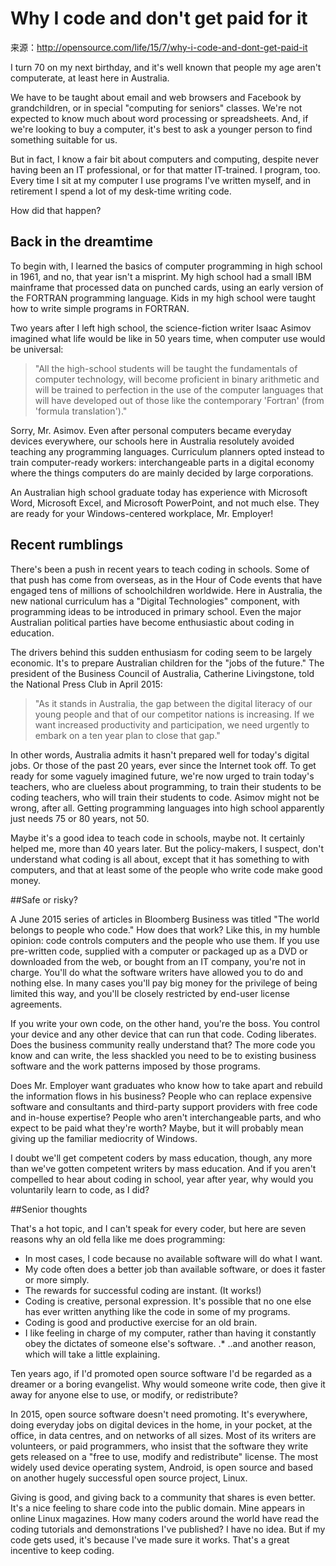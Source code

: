 # Why I code and don't get paid for it

来源：http://opensource.com/life/15/7/why-i-code-and-dont-get-paid-it

I turn 70 on my next birthday, and it's well known that people my age aren't computerate, at least here in Australia.

We have to be taught about email and web browsers and Facebook by grandchildren, or in special "computing for seniors" classes. We're not expected to know much about word processing or spreadsheets. And, if we're looking to buy a computer, it's best to ask a younger person to find something suitable for us.

But in fact, I know a fair bit about computers and computing, despite never having been an IT professional, or for that matter IT-trained. I program, too. Every time I sit at my computer I use programs I've written myself, and in retirement I spend a lot of my desk-time writing code.

How did that happen?

## Back in the dreamtime

To begin with, I learned the basics of computer programming in high school in 1961, and no, that year isn't a misprint. My high school had a small IBM mainframe that processed data on punched cards, using an early version of the FORTRAN programming language. Kids in my high school were taught how to write simple programs in FORTRAN.

Two years after I left high school, the science-fiction writer Isaac Asimov imagined what life would be like in 50 years time, when computer use would be universal:
>  "All the high-school students will be taught the fundamentals of computer technology, will become proficient in binary arithmetic and will be trained to perfection in the use of the computer languages that will have developed out of those like the contemporary 'Fortran' (from 'formula translation')."

Sorry, Mr. Asimov. Even after personal computers became everyday devices everywhere, our schools here in Australia resolutely avoided teaching any programming languages. Curriculum planners opted instead to train computer-ready workers: interchangeable parts in a digital economy where the things computers do are mainly decided by large corporations.

An Australian high school graduate today has experience with Microsoft Word, Microsoft Excel, and Microsoft PowerPoint, and not much else. They are ready for your Windows-centered workplace, Mr. Employer!

## Recent rumblings

There's been a push in recent years to teach coding in schools. Some of that push has come from overseas, as in the Hour of Code events that have engaged tens of millions of schoolchildren worldwide. Here in Australia, the new national curriculum has a "Digital Technologies" component, with programming ideas to be introduced in primary school. Even the major Australian political parties have become enthusiastic about coding in education.

The drivers behind this sudden enthusiasm for coding seem to be largely economic. It's to prepare Australian children for the "jobs of the future." The president of the Business Council of Australia, Catherine Livingstone, told the National Press Club in April 2015:
> "As it stands in Australia, the gap between the digital literacy of our young people and that of our competitor nations is increasing. If we want increased productivity and participation, we need urgently to embark on a ten year plan to close that gap."

In other words, Australia admits it hasn't prepared well for today's digital jobs. Or those of the past 20 years, ever since the Internet took off. To get ready for some vaguely imagined future, we're now urged to train today's teachers, who are clueless about programming, to train their students to be coding teachers, who will train their students to code. Asimov might not be wrong, after all. Getting programming languages into high school apparently just needs 75 or 80 years, not 50.

Maybe it's a good idea to teach code in schools, maybe not. It certainly helped me, more than 40 years later. But the policy-makers, I suspect, don't understand what coding is all about, except that it has something to with computers, and that at least some of the people who write code make good money.

##Safe or risky?

A June 2015 series of articles in Bloomberg Business was titled "The world belongs to people who code." How does that work? Like this, in my humble opinion: code controls computers and the people who use them. If you use pre-written code, supplied with a computer or packaged up as a DVD or downloaded from the web, or bought from an IT company, you're not in charge. You'll do what the software writers have allowed you to do and nothing else. In many cases you'll pay big money for the privilege of being limited this way, and you'll be closely restricted by end-user license agreements.

If you write your own code, on the other hand, you're the boss. You control your device and any other device that can run that code. Coding liberates. Does the business community really understand that? The more code you know and can write, the less shackled you need to be to existing business software and the work patterns imposed by those programs.

Does Mr. Employer want graduates who know how to take apart and rebuild the information flows in his business? People who can replace expensive software and consultants and third-party support providers with free code and in-house expertise? People who aren't interchangeable parts, and who expect to be paid what they're worth? Maybe, but it will probably mean giving up the familiar mediocrity of Windows.

I doubt we'll get competent coders by mass education, though, any more than we've gotten competent writers by mass education. And if you aren't compelled to hear about coding in school, year after year, why would you voluntarily learn to code, as I did?

##Senior thoughts

That's a hot topic, and I can't speak for every coder, but here are seven reasons why an old fella like me does programming:

* In most cases, I code because no available software will do what I want.
* My code often does a better job than available software, or does it faster or more simply.
* The rewards for successful coding are instant. (It works!)
* Coding is creative, personal expression. It's possible that no one else has ever written anything like the code in some of my programs.
* Coding is good and productive exercise for an old brain.
* I like feeling in charge of my computer, rather than having it constantly obey the dictates of someone else's software.
.* ..and another reason, which will take a little explaining.

Ten years ago, if I'd promoted open source software I'd be regarded as a dreamer or a boring evangelist. Why would someone write code, then give it away for anyone else to use, or modify, or redistribute?

In 2015, open source software doesn't need promoting. It's everywhere, doing everyday jobs on digital devices in the home, in your pocket, at the office, in data centres, and on networks of all sizes. Most of its writers are volunteers, or paid programmers, who insist that the software they write gets released on a "free to use, modify and redistribute" license. The most widely used device operating system, Android, is open source and based on another hugely successful open source project, Linux.

Giving is good, and giving back to a community that shares is even better. It's a nice feeling to share code into the public domain. Mine appears in online Linux magazines. How many coders around the world have read the coding tutorials and demonstrations I've published? I have no idea. But if my code gets used, it's because I've made sure it works. That's a great incentive to keep coding.
